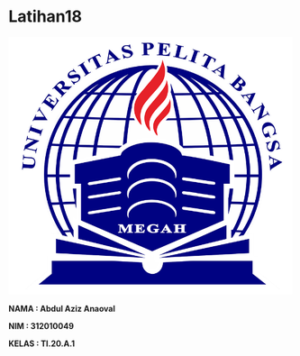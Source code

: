 # Latihan18

![logoUPB](gambar1/logo.png)

**NAMA : Abdul Aziz Anaoval** 

**NIM : 312010049**

**KELAS : TI.20.A.1**